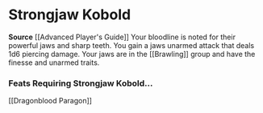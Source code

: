 ﻿---
id: '66'
name: Strongjaw Kobold
rarity: Common
source: '[[DATABASE/source/Advanced Player''s Guide|Advanced Player''s Guide]]'
trait: null
type: Heritage

---
# Strongjaw Kobold

**Source** [[Advanced Player's Guide]] 
Your bloodline is noted for their powerful jaws and sharp teeth. You gain a jaws unarmed attack that deals 1d6 piercing damage. Your jaws are in the [[Brawling]] group and have the finesse and unarmed traits.

### Feats Requiring Strongjaw Kobold...

[[Dragonblood Paragon]]